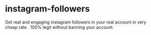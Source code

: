 # instagram-followers
Get real and engaging instagram followers in your real account in very cheap rate . 100% legit without banning your account.

